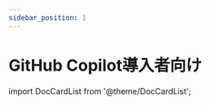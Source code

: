 ```yaml
---
sidebar_position: 1
---
```


# GitHub Copilot導入者向け

import DocCardList from '@theme/DocCardList';

<DocCardList />
